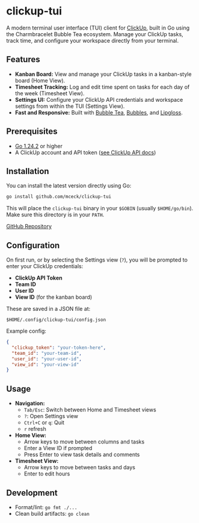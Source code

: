 # clickup-tui

A modern terminal user interface (TUI) client for [ClickUp](https://clickup.com/), built in Go using the Charmbracelet Bubble Tea ecosystem. Manage your ClickUp tasks, track time, and configure your workspace directly from your terminal.

## Features

- **Kanban Board:** View and manage your ClickUp tasks in a kanban-style board (Home View).
- **Timesheet Tracking:** Log and edit time spent on tasks for each day of the week (Timesheet View).
- **Settings UI:** Configure your ClickUp API credentials and workspace settings from within the TUI (Settings View).
- **Fast and Responsive:** Built with [Bubble Tea](https://github.com/charmbracelet/bubbletea), [Bubbles](https://github.com/charmbracelet/bubbles), and [Lipgloss](https://github.com/charmbracelet/lipgloss).

## Prerequisites

- [Go 1.24.2](https://golang.org/dl/) or higher
- A ClickUp account and API token ([see ClickUp API docs](https://clickup.com/api))

## Installation

You can install the latest version directly using Go:

```sh
go install github.com/mceck/clickup-tui
```

This will place the `clickup-tui` binary in your `$GOBIN` (usually `$HOME/go/bin`). Make sure this directory is in your `PATH`.

[GitHub Repository](https://github.com/mceck/clickup-tui)

## Configuration

On first run, or by selecting the Settings view (`?`), you will be prompted to enter your ClickUp credentials:
- **ClickUp API Token**
- **Team ID**
- **User ID**
- **View ID** (for the kanban board)

These are saved in a JSON file at:
```
$HOME/.config/clickup-tui/config.json
```
Example config:
```json
{
  "clickup_token": "your-token-here",
  "team_id": "your-team-id",
  "user_id": "your-user-id",
  "view_id": "your-view-id"
}
```

## Usage

- **Navigation:**
  - `Tab/Esc`: Switch between Home and Timesheet views
  - `?`: Open Settings view
  - `Ctrl+C` or `q`: Quit
  - `r` refresh
- **Home View:**
  - Arrow keys to move between columns and tasks
  - Enter a View ID if prompted
  - Press Enter to view task details and comments
- **Timesheet View:**
  - Arrow keys to move between tasks and days
  - Enter to edit hours

## Development

- Format/lint: `go fmt ./...`
- Clean build artifacts: `go clean`

